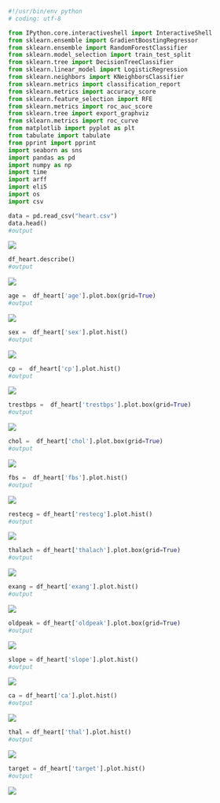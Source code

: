 ```python
#!/usr/bin/env python
# coding: utf-8

from IPython.core.interactiveshell import InteractiveShell
from sklearn.ensemble import GradientBoostingRegressor
from sklearn.ensemble import RandomForestClassifier
from sklearn.model_selection import train_test_split
from sklearn.tree import DecisionTreeClassifier
from sklearn.linear_model import LogisticRegression
from sklearn.neighbors import KNeighborsClassifier
from sklearn.metrics import classification_report
from sklearn.metrics import accuracy_score
from sklearn.feature_selection import RFE
from sklearn.metrics import roc_auc_score
from sklearn.tree import export_graphviz
from sklearn.metrics import roc_curve
from matplotlib import pyplot as plt
from tabulate import tabulate
from pprint import pprint
import seaborn as sns
import pandas as pd
import numpy as np
import time
import arff
import eli5
import os
import csv

data = pd.read_csv("heart.csv")
data.head()
#output
```
<img src="https://github.com/Askarafshar/DataMining706/blob/master/Part%202:%20Project%20draft/img/data.png">

```python
df_heart.describe()
#output
```
<img src="https://github.com/Askarafshar/DataMining706/blob/master/Project-Plan/output/attributes.png">

```python
age =  df_heart['age'].plot.box(grid=True)
#output
```
<img src="https://github.com/Askarafshar/DataMining706/blob/master/Project-Plan/output/age.png">

```python
sex =  df_heart['sex'].plot.hist()
#output
```
<img src="https://github.com/Askarafshar/DataMining706/blob/master/Project-Plan/output/sex.png">

```python
cp =  df_heart['cp'].plot.hist()
#output
```
<img src="https://github.com/Askarafshar/DataMining706/blob/master/Project-Plan/output/cp.png">

```python
trestbps =  df_heart['trestbps'].plot.box(grid=True)
#output
```
<img src="https://github.com/Askarafshar/DataMining706/blob/master/Project-Plan/output/trestbps.png">

```python
chol =  df_heart['chol'].plot.box(grid=True)
#output
```
<img src="https://github.com/Askarafshar/DataMining706/blob/master/Project-Plan/output/chol.png">

```python
fbs =  df_heart['fbs'].plot.hist()
#output
```
<img src="https://github.com/Askarafshar/DataMining706/blob/master/Project-Plan/output/fbs.png">

```python
restecg = df_heart['restecg'].plot.hist()
#output
```
<img src="https://github.com/Askarafshar/DataMining706/blob/master/Project-Plan/output/restecg.png">

```python
thalach = df_heart['thalach'].plot.box(grid=True)
#output
```
<img src="https://github.com/Askarafshar/DataMining706/blob/master/Project-Plan/output/thalach.png">

```python
exang = df_heart['exang'].plot.hist()
#output
```
<img src="https://github.com/Askarafshar/DataMining706/blob/master/Project-Plan/output/exang.png">

```python
oldpeak = df_heart['oldpeak'].plot.box(grid=True)
#output
```
<img src="https://github.com/Askarafshar/DataMining706/blob/master/Project-Plan/output/oldpeak.png">

```python
slope = df_heart['slope'].plot.hist()
#output
```
<img src="https://github.com/Askarafshar/DataMining706/blob/master/Project-Plan/output/slope.png">

```python
ca = df_heart['ca'].plot.hist()
#output
```
<img src="https://github.com/Askarafshar/DataMining706/blob/master/Project-Plan/output/ca.png">

```python
thal = df_heart['thal'].plot.hist()
#output
```
<img src="https://github.com/Askarafshar/DataMining706/blob/master/Project-Plan/output/thal.png">

```python
target = df_heart['target'].plot.hist()
#output
```
<img src="https://github.com/Askarafshar/DataMining706/blob/master/Project-Plan/output/target.png">

